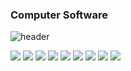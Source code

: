 ### Computer Software
![header](https://capsule-render.vercel.app/api?type=rounded&color=gradient&text=%20ming9z%20&height=300&fontSize=100&textBg=true)

<img src="https://img.shields.io/badge/Python-3766AB?style=flat-square&logo=Python&logoColor=white"/></a>
<img src="https://img.shields.io/badge/Mysql-3720AB?style=flat-square&logo=Python&logoColor=white"/></a> 
<img src="https://img.shields.io/badge/C-4555AB?style=flat-square&logo=Python&logoColor=white"/></a> 
<img src="https://img.shields.io/badge/HTML-1212AB?style=flat-square&logo=Python&logoColor=white"/></a> 
<img src="https://img.shields.io/badge/Javascript-3421AB?style=flat-square&logo=Python&logoColor=white"/></a> 
<img src="https://img.shields.io/badge/PHP-1233DF?style=flat-square&logo=Python&logoColor=white"/></a>
<img src="https://img.shields.io/badge/Unix-4124CC?style=flat-square&logo=Python&logoColor=white"/></a>
<img src="https://img.shields.io/badge/Java-1234AB?style=flat-square&logo=Python&logoColor=white"/></a>
<img src="https://img.shields.io/badge/C++-8784AA?style=flat-square&logo=Python&logoColor=white"/></a>

<!--
**ming9z/ming9z** is a ✨ _special_ ✨ repository because its `README.md` (this file) appears on your GitHub profile.

Here are some ideas to get you started:

- 🔭 I’m currently working on ...
- 🌱 I’m currently learning ...
- 👯 I’m looking to collaborate on ...
- 🤔 I’m looking for help with ...
- 💬 Ask me about ...
- 📫 How to reach me: ...
- 😄 Pronouns: ...
- ⚡ Fun fact: ...
-->
